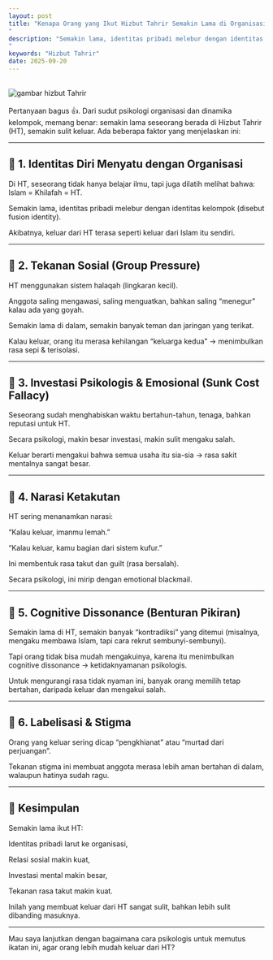 ```yaml
---
layout: post
title: "Kenapa Orang yang Ikut Hizbut Tahrir Semakin Lama di Organisasi Semakin Sulit Keluar
"
description: "Semakin lama, identitas pribadi melebur dengan identitas kelompok
"
keywords: "Hizbut Tahrir"
date: 2025-09-20
---
```


<br/><img src="{{ site.url }}/gambar/g8.png" alt="gambar hizbut Tahrir" /><br><br/>
Pertanyaan bagus 👍. Dari sudut psikologi organisasi dan dinamika kelompok, memang benar: semakin lama seseorang berada di Hizbut Tahrir (HT), semakin sulit keluar. Ada beberapa faktor yang menjelaskan ini:


---

## 🔹 1. Identitas Diri Menyatu dengan Organisasi


Di HT, seseorang tidak hanya belajar ilmu, tapi juga dilatih melihat bahwa:
Islam = Khilafah = HT.


Semakin lama, identitas pribadi melebur dengan identitas kelompok (disebut fusion identity).


Akibatnya, keluar dari HT terasa seperti keluar dari Islam itu sendiri.



---

## 🔹 2. Tekanan Sosial (Group Pressure)

HT menggunakan sistem halaqah (lingkaran kecil).


Anggota saling mengawasi, saling menguatkan, bahkan saling “menegur” kalau ada yang goyah.


Semakin lama di dalam, semakin banyak teman dan jaringan yang terikat.


Kalau keluar, orang itu merasa kehilangan “keluarga kedua” → menimbulkan rasa sepi & terisolasi.



---

## 🔹 3. Investasi Psikologis & Emosional (Sunk Cost Fallacy)


Seseorang sudah menghabiskan waktu bertahun-tahun, tenaga, bahkan reputasi untuk HT.


Secara psikologi, makin besar investasi, makin sulit mengaku salah.


Keluar berarti mengakui bahwa semua usaha itu sia-sia → rasa sakit mentalnya sangat besar.



---

## 🔹 4. Narasi Ketakutan


HT sering menanamkan narasi:


“Kalau keluar, imanmu lemah.”


“Kalau keluar, kamu bagian dari sistem kufur.”


Ini membentuk rasa takut dan guilt (rasa bersalah).


Secara psikologi, ini mirip dengan emotional blackmail.



---

## 🔹 5. Cognitive Dissonance (Benturan Pikiran)


Semakin lama di HT, semakin banyak “kontradiksi” yang ditemui (misalnya, mengaku membawa Islam, tapi cara rekrut sembunyi-sembunyi).


Tapi orang tidak bisa mudah mengakuinya, karena itu menimbulkan cognitive dissonance → ketidaknyamanan psikologis.


Untuk mengurangi rasa tidak nyaman ini, banyak orang memilih tetap bertahan, daripada keluar dan mengakui salah.



---

## 🔹 6. Labelisasi & Stigma


Orang yang keluar sering dicap “pengkhianat” atau “murtad dari perjuangan”.


Tekanan stigma ini membuat anggota merasa lebih aman bertahan di dalam, walaupun hatinya sudah ragu.



---

## 📌 Kesimpulan

Semakin lama ikut HT:

Identitas pribadi larut ke organisasi,

Relasi sosial makin kuat,

Investasi mental makin besar,

Tekanan rasa takut makin kuat.


Inilah yang membuat keluar dari HT sangat sulit, bahkan lebih sulit dibanding masuknya.


---

Mau saya lanjutkan dengan bagaimana cara psikologis untuk memutus ikatan ini, agar orang lebih mudah keluar dari HT?


